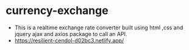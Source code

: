 # currency-exchange

- This is a realtime exchange rate converter built using html ,css and jquery ajax and axios package to call an API.
- https://resilient-cendol-d02bc3.netlify.app/
